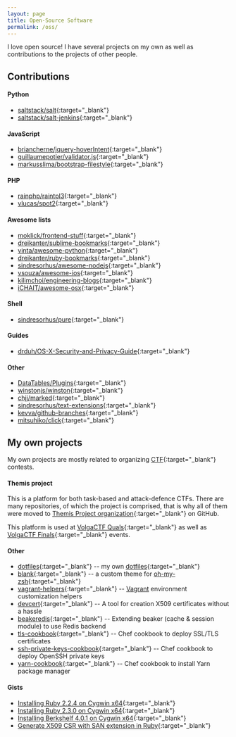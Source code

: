 ```yaml
---
layout: page
title: Open-Source Software
permalink: /oss/
---
```


I love open source! I have several projects on my own as well as contributions to the projects of other people.

## Contributions

#### Python
- [saltstack/salt](https://github.com/saltstack/salt){:target="_blank"}  
- [saltstack/salt-jenkins](https://github.com/saltstack/salt-jenkins){:target="_blank"}  

#### JavaScript
- [briancherne/jquery-hoverIntent](https://github.com/briancherne/jquery-hoverIntent){:target="_blank"}  
- [guillaumepotier/validator.js](https://github.com/guillaumepotier/validator.js){:target="_blank"}  
- [markusslima/bootstrap-filestyle](https://github.com/markusslima/bootstrap-filestyle){:target="_blank"}  

#### PHP
- [rainphp/raintpl3](https://github.com/rainphp/raintpl3){:target="_blank"}  
- [vlucas/spot2](https://github.com/vlucas/spot2){:target="_blank"}  

#### Awesome lists
- [moklick/frontend-stuff](https://github.com/moklick/frontend-stuff){:target="_blank"}  
- [dreikanter/sublime-bookmarks](https://github.com/dreikanter/sublime-bookmarks){:target="_blank"}  
- [vinta/awesome-python](https://github.com/vinta/awesome-python){:target="_blank"}  
- [dreikanter/ruby-bookmarks](https://github.com/dreikanter/ruby-bookmarks){:target="_blank"}  
- [sindresorhus/awesome-nodejs](https://github.com/sindresorhus/awesome-nodejs){:target="_blank"}  
- [vsouza/awesome-ios](https://github.com/vsouza/awesome-ios){:target="_blank"}  
- [kilimchoi/engineering-blogs](https://github.com/kilimchoi/engineering-blogs){:target="_blank"}  
- [iCHAIT/awesome-osx](https://github.com/iCHAIT/awesome-osx){:target="_blank"}  

#### Shell
- [sindresorhus/pure](https://github.com/sindresorhus/pure){:target="_blank"}  

#### Guides
- [drduh/OS-X-Security-and-Privacy-Guide](https://github.com/drduh/OS-X-Security-and-Privacy-Guide){:target="_blank"}  

#### Other
- [DataTables/Plugins](https://github.com/DataTables/Plugins){:target="_blank"}  
- [winstonjs/winston](https://github.com/winstonjs/winston){:target="_blank"}  
- [chjj/marked](https://github.com/chjj/marked){:target="_blank"}  
- [sindresorhus/text-extensions](https://github.com/sindresorhus/text-extensions){:target="_blank"}  
- [kevva/github-branches](https://github.com/kevva/github-branches){:target="_blank"}  
- [mitsuhiko/click](https://github.com/mitsuhiko/click){:target="_blank"}  

## My own projects
My own projects are mostly related to organizing [CTF](https://en.wikipedia.org/wiki/Capture_the_flag){:target="_blank"} contests.  

#### Themis project
This is a platform for both task-based and attack-defence CTFs. There are many repositories, of which the project is comprised, that is why all of them were moved to [Themis Project organization](https://github.com/themis-project){:target="_blank"} on GitHub.

This platform is used at [VolgaCTF Quals](https://ctftime.org/ctf/52){:target="_blank"} as well as [VolgaCTF Finals](https://ctftime.org/ctf/53){:target="_blank"} events.

#### Other
- [dotfiles](https://github.com/aspyatkin/dotfiles){:target="_blank"} -- my own [dotfiles](http://dotfiles.github.io){:target="_blank"}  
- [blank](https://github.com/aspyatkin/blank"){:target="_blank"} -- a custom theme for [oh-my-zsh](https://github.com/robbyrussell/oh-my-zsh){:target="_blank"}  
- [vagrant-helpers](https://github.com/aspyatkin/vagrant-helpers){:target="_blank"} -- [Vagrant](https://www.vagrantup.com) environment customization helpers  
- [devcert](https://github.com/aspyatkin/devcert){:target="_blank"} -- A tool for creation X509 certificates without a hassle  
- [beakeredis](https://github.com/aspyatkin/beakeredis){:target="_blank"} -- Extending beaker (cache & session module) to use Redis backend  
- [tls-cookbook](https://github.com/aspyatkin/tls-cookbook){:target="_blank"} -- Chef cookbook to deploy SSL/TLS certificates  
- [ssh-private-keys-cookbook](https://github.com/aspyatkin/ssh-private-keys-cookbook){:target="_blank"} -- Chef cookbook to deploy OpenSSH private keys  
- [yarn-cookbook](https://github.com/aspyatkin/yarn-cookbook){:target="_blank"} -- Chef cookbook to install Yarn package manager  

#### Gists
 - [Installing Ruby 2.2.4 on Cygwin x64](https://gist.github.com/aspyatkin/2a1305cceb9101caa2f6){:target="_blank"}  
 - [Installing Ruby 2.3.0 on Cygwin x64](https://gist.github.com/aspyatkin/d2b28fc754e009bd4a48){:target="_blank"}  
 - [Installing Berkshelf 4.0.1 on Cygwin x64](https://gist.github.com/aspyatkin/2a70736080835ac594ba){:target="_blank"}  
 - [Generate X509 CSR with SAN extension in Ruby](https://gist.github.com/aspyatkin/23c336b811aac211040f){:target="_blank"}  
